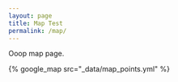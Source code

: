 ```yaml
---
layout: page
title: Map Test
permalink: /map/
---
```


Ooop map page.

{% google_map src="_data/map_points.yml" %}
